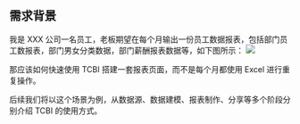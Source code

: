 
## 需求背景
我是 XXX 公司一名员工，老板期望在每个月输出一份员工数据报表，包括部门员工数报表，部门男女分类数据，部门薪酬报表数据等，如下图所示：
![](https://qcloudimg.tencent-cloud.cn/raw/04ae07955052d1ad4cc57466a1810a93.png)

那应该如何快速使用 TCBI 搭建一套报表页面，而不是每个月都使用 Excel 进行重复操作。

后续我们将以这个场景为例，从数据源、数据建模、报表制作、分享等多个阶段分别介绍 TCBI 的使用方式。
